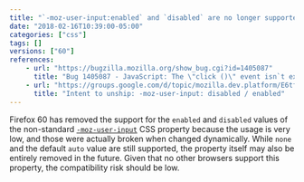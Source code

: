 ```yaml
---
title: "`-moz-user-input:enabled` and `disabled` are no longer supported"
date: "2018-02-16T10:39:00-05:00"
categories: ["css"]
tags: []
versions: ["60"]
references:
    - url: "https://bugzilla.mozilla.org/show_bug.cgi?id=1405087"
      title: "Bug 1405087 - JavaScript: The \"click ()\" event isn`t executing from the script after deleting/setting to \"false\" the \"disabled\" prop of the element \"input type = submit\""
    - url: "https://groups.google.com/d/topic/mozilla.dev.platform/E6tfP__wkwg/discussion"
      title: "Intent to unship: -moz-user-input: disabled / enabled"
---
```

Firefox 60 has removed the support for the `enabled` and `disabled` values of the non-standard [`-moz-user-input`](https://developer.mozilla.org/docs/Web/CSS/-moz-user-input) CSS property because the usage is very low, and those were actually broken when changed dynamically. While `none` and the default `auto` value are still supported, the property itself may also be entirely removed in the future. Given that no other browsers support this property, the compatibility risk should be low.
